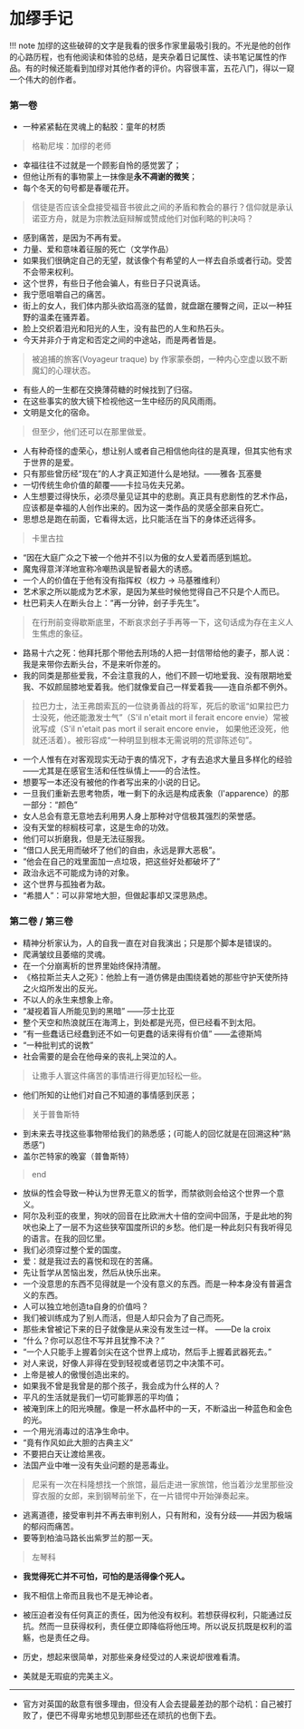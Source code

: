 # 加缪手记

!!! note
    加缪的这些破碎的文字是我看的很多作家里最吸引我的。不光是他的创作的心路历程，也有他阅读和体验的总结，是夹杂着日记属性、读书笔记属性的作品。有的时候还能看到加缪对其他作者的评价。内容很丰富，五花八门，得以一窥一个伟大的创作者。


### 第一卷

- 一种紧紧黏在灵魂上的黏胶：童年的材质
> 格勒尼埃：加缪的老师
- 幸福往往不过就是一个顾影自怜的感觉罢了；
- 但他让所有的事物蒙上一抹像是**永不凋谢的微笑**；
- 每个冬天的句号都是春暖花开。
> 信徒是否应该全盘接受福音书彼此之间的矛盾和教会的暴行？信仰就是承认诺亚方舟，就是为宗教法庭辩解或赞成他们对伽利略的判决吗？
- 感到痛苦，是因为不再有爱。
- 力量、爱和意味着征服的死亡（文学作品）
- 如果我们很确定自己的无望，就该像个有希望的人一样去自杀或者行动。受苦不会带来权利。
- 这个世界，有些日子他会骗人，有些日子只说真话。
- 我宁愿咀嚼自己的痛苦。
- 街上的女人，我们体内那头欲焰高涨的猛兽，就盘踞在腰臀之间，正以一种狂野的温柔在骚弄着。
- 脸上交织着泪光和阳光的人生，没有盐巴的人生和热石头。
- 今天并非介于肯定和否定之间的中途站，而是两者皆是。
> 被追捕的旅客(Voyageur traque) by 作家蒙泰朗，一种内心空虚以致不断魔幻的心理状态。
- 有些人的一生都在交换薄荷糖的时候找到了归宿。
- 在这些事实的放大镜下检视他这一生中经历的风风雨雨。
- 文明是文化的宿命。
> 但至少，他们还可以在那里做爱。
- 人有种奇怪的虚荣心，想让别人或者自己相信他向往的是真理，但其实他有求于世界的是爱。
- 只有那些曾历经“现在”的人才真正知道什么是地狱。——雅各·瓦塞曼
- 一切传统生命价值的颠覆——卡拉马佐夫兄弟。
- 人生想要过得快乐，必须尽量见证其中的悲剧。真正具有悲剧性的艺术作品，应该都是幸福的人创作出来的。因为这一类作品的灵感全部来自死亡。
- 思想总是跑在前面，它看得太远，比只能活在当下的身体还远得多。
> 卡里古拉
- “因在大庭广众之下被一个他并不引以为傲的女人爱着而感到尴尬。
- 魔鬼得意洋洋地宣称冷嘲热讽是智者最大的诱惑。
- 一个人的价值在于他有没有指挥权（权力 -> 马基雅维利）
- 艺术家之所以能成为艺术家，是因为某些时候他觉得自己不只是个人而已。
- 杜巴莉夫人在断头台上：“再一分钟，刽子手先生”。
> 在行刑前变得歇斯底里，不断哀求刽子手再等一下，这句话成为存在主义人生焦虑的象征。
- 路易十六之死：他拜托那个带他去刑场的人把一封信带给他的妻子，那人说：我是来带你去断头台，不是来听你差的。
- 我的同类是那些爱我，不会注意我的人，他们不顾一切地爱我、没有限期地爱我、不奴颜屈膝地爱着我。他们就像爱自己一样爱着我——连自杀都不例外。
> 拉巴力士，法王弗朗索瓦的一位骁勇善战的将军，死后的歌谣“如果拉巴力士没死，他还能激发士气”（S'il n'etait mort il ferait encore envie）常被讹写成（S'il n'etait pas mort il serait encore envie， 如果他还没死，他就还活着）。被形容成“一种明显到根本无需说明的荒谬陈述句”。
- 一个人惟有在对客观现实无动于衷的情况下，才有去追求大量且多样化的经验——尤其是在感官生活和任性纵情上——的合法性。
- 想要写一本还没有被他的作者写出来的小说的日记。
- 一旦我们重新去思考物质，唯一剩下的永远是构成表象（l'apparence）的那一部分：“颜色”
- 女人总会有意无意地去利用男人身上那种对守信极其强烈的荣誉感。
- 没有天堂的棕榈枝可拿，这是生命的功效。
- 他们可以折磨我，但是无法征服我。
- “借口人民无用而破坏了他们的自由，永远是罪大恶极”。
- “他会在自己的戏里面加一点垃圾，把这些好处都破坏了”
- 政治永远不可能成为诗的对象。
- 这个世界与孤独者为敌。
- “希腊人”：可以非常地大胆，但做起事却又深思熟虑。

### 第二卷 / 第三卷

- 精神分析家认为，人的自我一直在对自我演出；只是那个脚本是错误的。
- 爬满皱纹且萎缩的灵魂。
- 在一个分崩离析的世界里始终保持清醒。
- 《格拉斯兰夫人之死》：他脸上有一道仿佛是由围绕着她的那些守护天使所持之火焰所发出的反光。
- 不以人的永生来想象上帝。
- “凝视着盲人所能见到的黑暗” ——莎士比亚
- 整个天空和热浪就压在海湾上，到处都是光亮，但已经看不到太阳。
- “有一些蠢话已经蠢到还不如一句更蠢的话来得有价值” ——孟德斯鸠
- “一种批判式的说教”
- 社会需要的是会在他母亲的丧礼上哭泣的人。
> 让撒手人寰这件痛苦的事情进行得更加轻松一些。
- 他们所知的让他们对自己不知道的事情感到厌恶；

> 关于普鲁斯特

- 到未来去寻找这些事物带给我们的熟悉感；(可能人的回忆就是在回溯这种“熟悉感”)
- 盖尔芒特家的晚宴（普鲁斯特）

> end 

- 放纵的性会导致一种认为世界无意义的哲学，而禁欲则会给这个世界一个意义。
- 阿尔及利亚的夜里，狗吠的回音在比欧洲大十倍的空间中回荡，于是此地的狗吠也染上了一层不为这些狭窄国度所识的乡愁。他们是一种此刻只有我听得见的语言。在我的回忆里。
- 我们必须穿过整个爱的国度。
- 爱：就是我过去的喜悦和现在的苦痛。
- 先让哲学从苦恼出发，然后从快乐出来。
- 一个没意思的东西不见得就是一个没有意义的东西。而是一种本身没有普遍含义的东西。
- 人可以独立地创造ta自身的价值吗？
- 我们被训练成为了别人而活，但是人却只会为了自己而死。
- 那些未曾被记下来的日子就像是从来没有发生过一样。 ——De la croix
- “什么？你可以忍住不写并且犹豫不决？”
- “一个人只能手上握着剑尖在这个世界上成功，然后手上握着武器死去。”
- 对人来说，好像人非得在受到轻视或者惩罚之中决策不可。
- 上帝是被人的傲慢创造出来的。
- 如果我不曾是我曾是的那个孩子，我会成为什么样的人？
- 平凡的生活就是我们一切可能罪恶的平均值；
- 被淹到床上的阳光唤醒。像是一杯水晶杯中的一天，不断溢出一种蓝色和金色的光。
- 一个用光消毒过的洁净生命中。
- “竟有作风如此大胆的古典主义”
- 不要把白天让渡给黑夜。
- 法国产业中唯一没有失业问题的是恶毒业。

> 尼采有一次在科隆想找一个旅馆，最后走进一家旅馆，他当着沙龙里那些没穿衣服的女郎，来到钢琴前坐下，在一片错愕中开始弹奏起来。

- 逃离道德，接受审判并不再去审判别人，只有附和，没有分歧——并因为极端的郁闷而痛苦。
- 要等到柏油马路长出紫罗兰的那一天。

> 左琴科

- **我觉得死亡并不可怕，可怕的是活得像个死人。**
- 我不相信上帝而且我也不是无神论者。

- 被压迫者没有任何真正的责任，因为他没有权利。若想获得权利，只能通过反抗。然而一旦获得权利，责任便立即降临将他压垮。所以说反抗既是权利的滥觞，也是责任之母。
- 历史，想起来很简单，对那些亲身经受过的人来说却很难看清。
- 美就是无瑕疵的完美主义。

---------

- 官方对英国的敌意有很多理由，但没有人会去提最差劲的那个动机：自己被打败了，便巴不得卑劣地想见到那些还在顽抗的也倒下去。


